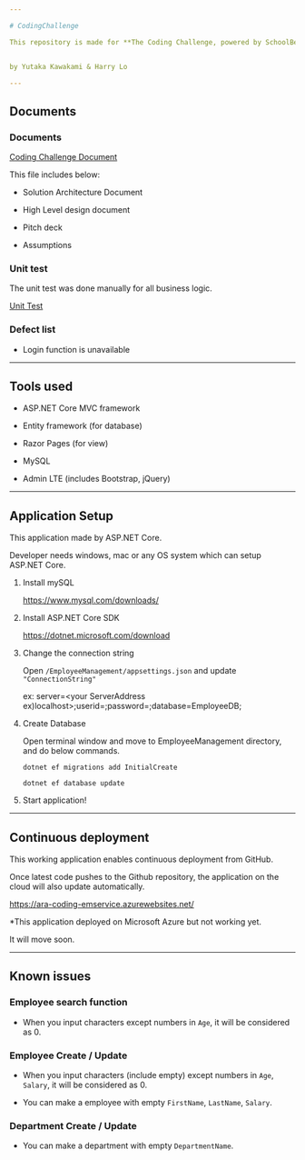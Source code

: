 ```yaml
---

# CodingChallenge

This repository is made for **The Coding Challenge, powered by SchoolBell.chat.**


by Yutaka Kawakami & Harry Lo

---
```


## Documents

### Documents

[Coding Challenge Document](/2019AraCodingChallenge.pptx)

This file includes below:

+ Solution Architecture Document

+ High Level design document

+ Pitch deck

+ Assumptions


### Unit test

The unit test was done manually for all business logic.

[Unit Test](/UnitTest_forCodingChallenge.pdf)

###  Defect list

- Login function is unavailable

---

## Tools used

- ASP.NET Core MVC framework

- Entity framework (for database)

- Razor Pages (for view)

- MySQL

- Admin LTE (includes Bootstrap, jQuery)

---

## Application Setup

This application made by ASP.NET Core.

Developer needs windows, mac or any OS system which can setup ASP.NET Core.

1. Install mySQL

    https://www.mysql.com/downloads/

2. Install ASP.NET Core SDK

    https://dotnet.microsoft.com/download

3. Change the connection string

    Open `/EmployeeManagement/appsettings.json` and update `"ConnectionString"`

    ex:
    server=<your ServerAddress ex)localhost>;userid=<your mySQL user name>;password=<password>;database=EmployeeDB;

4. Create Database

    Open terminal window and move to EmployeeManagement directory, and do below commands.

    `dotnet ef migrations add InitialCreate`

    `dotnet ef database update`

5. Start application!

---

## Continuous deployment

This working application enables continuous deployment from GitHub.

Once latest code pushes to the Github repository, the application on the cloud will also update automatically.

https://ara-coding-emservice.azurewebsites.net/

*This application deployed on Microsoft Azure but not working yet.

 It will move soon.
 
---

## Known issues

### Employee search function

- When you input characters except numbers in `Age`, it will be considered as 0.

### Employee Create / Update

- When you input characters (include empty) except numbers in `Age`, `Salary`, it will be considered as 0.

- You can make a employee with empty `FirstName`, `LastName`, `Salary`.


### Department Create / Update

- You can make a department with empty `DepartmentName`.
